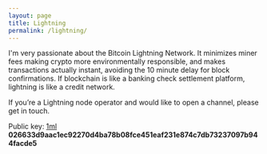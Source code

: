 ```yaml
---
layout: page
title: Lightning
permalink: /lightning/
---
```


I'm very passionate about the Bitcoin Lightning Network. It minimizes miner fees making crypto more environmentally responsible, and makes transactions actually instant, avoiding the 10 minute delay for block confirmations. If blockchain is like a banking check settlement platform, lightning is like a credit network.

If you’re a Lightning node operator and would like to open a channel, please get in touch.

Public key: [1ml](https://1ml.com/node/026633d9aac1ec92270d4ba78b08fce451eaf231e874c7db73237097b944facde5) **026633d9aac1ec92270d4ba78b08fce451eaf231e874c7db73237097b944facde5**
